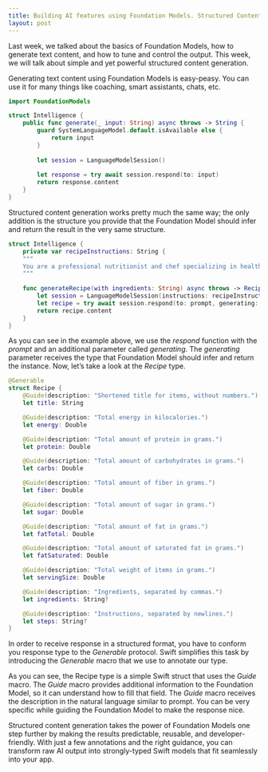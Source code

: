 ```yaml
---
title: Building AI features using Foundation Models. Structured Content.
layout: post
---
```


Last week, we talked about the basics of Foundation Models, how to generate text content, and how to tune and control the output. This week, we will talk about simple and yet powerful structured content generation.

Generating text content using Foundation Models is easy-peasy. You can use it for many things like coaching, smart assistants, chats, etc.

```swift
import FoundationModels

struct Intelligence {
    public func generate(_ input: String) async throws -> String {
        guard SystemLanguageModel.default.isAvailable else {
            return input
        }
        
        let session = LanguageModelSession()
        
        let response = try await session.respond(to: input)
        return response.content
    }
}
```

Structured content generation works pretty much the same way; the only addition is the structure you provide that the Foundation Model should infer and return the result in the very same structure.

```swift
struct Intelligence {
    private var recipeInstructions: String {
    """
    You are a professional nutritionist and chef specializing in healthy meal planning. Generate a recipe using provided ingredients.
    """
    
    func generateRecipe(with ingredients: String) async throws -> Recipe {
        let session = LanguageModelSession(instructions: recipeInstructions)
        let recipe = try await session.respond(to: prompt, generating: Recipe.self)
        return recipe.content
    }
}
```

As you can see in the example above, we use the *respond* function with the *prompt* and an additional parameter called *generating*. The *generating* parameter receives the type that Foundation Model should infer and return the instance. Now, let’s take a look at the *Recipe* type.

```swift
@Generable
struct Recipe {
    @Guide(description: "Shortened title for items, without numbers.")
    let title: String

    @Guide(description: "Total energy in kilocalories.")
    let energy: Double

    @Guide(description: "Total amount of protein in grams.")
    let protein: Double

    @Guide(description: "Total amount of carbohydrates in grams.")
    let carbs: Double

    @Guide(description: "Total amount of fiber in grams.")
    let fiber: Double

    @Guide(description: "Total amount of sugar in grams.")
    let sugar: Double

    @Guide(description: "Total amount of fat in grams.")
    let fatTotal: Double

    @Guide(description: "Total amount of saturated fat in grams.")
    let fatSaturated: Double

    @Guide(description: "Total weight of items in grams.")
    let servingSize: Double

    @Guide(description: "Ingredients, separated by commas.")
    let ingredients: String?

    @Guide(description: "Instructions, separated by newlines.")
    let steps: String?
}
```

In order to receive response in a structured format, you have to conform you response type to the *Generable* protocol. Swift simplifies this task by introducing the *Generable* macro that we use to annotate our type.

As you can see, the Recipe type is a simple Swift struct that uses the *Guide* macro. The *Guide* macro provides additional information to the Foundation Model, so it can understand how to fill that field. The *Guide* macro receives the description in the natural language similar to prompt. You can be very specific while guiding the Foundation Model to make the response nice.

Structured content generation takes the power of Foundation Models one step further by making the results predictable, reusable, and developer-friendly. With just a few annotations and the right guidance, you can transform raw AI output into strongly-typed Swift models that fit seamlessly into your app.
